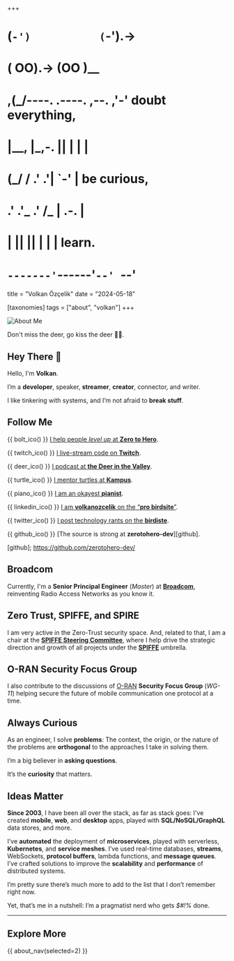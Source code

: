 +++
#   (`-')           (`-').->
#   ( OO).->        (OO )__
# ,(_/----. .----. ,--. ,'-' doubt everything,
# |__,    |\_,-.  ||  | |  |
#  (_/   /    .' .'|  `-'  | be curious,
#  .'  .'_  .'  /_ |  .-.  |
# |       ||      ||  | |  | learn.
# `-------'`------'`--' `--'

title = "Volkan Özçelik"
date = "2024-05-18"

[taxonomies]
tags = ["about", "volkan"]
+++

![About Me](/images/size/w1200/2024/03/deerz.webp)

Don't miss the deer, go kiss the deer 🦌💋.

## Hey There 👋

Hello, I'm **Volkan**.

I’m a **developer**, speaker, **streamer**, **creator**, connector,
and writer.

I like tinkering with systems, and I’m not afraid to **break stuff**.

## Follow Me

{{ bolt_ico() }} [I help people *level up* at **Zero to Hero**](@/_index.md).

{{ twitch_ico() }} [I live-stream code on **Twitch**][twitch].

{{ deer_ico() }} [I podcast at **the Deer in the Valley**][geyik].

{{ turtle_ico() }} [I mentor turtles at **Kampus**][kampus].

{{ piano_ico() }} [I am an okayest **pianist**][music].

{{ linkedin_ico() }} [I am **volkanozcelik** on the 
“**pro birdsite**”][linkedin].

{{ twitter_ico() }} [I post technology rants on the **birdiste**][twitter].

{{ github_ico() }} [The source is strong at **zerotohero-dev**][github].

[twitch]: https://twitch.tv/VadidekiVolkan
[geyik]: @/vadideki-geyik/_index.md
[kampus]: https://discord.gg/kampus
[music]: https://www.youtube.com/@SeeTheMusic
[linkedin]: https://linkedin.com/in/volkanozcelik
[twitter]: https://twitter.com/vadidekivolkan
[github]; https://github.com/zerotohero-dev/

## Broadcom

Currently, I'm a **Senior Principal Engineer** (*Master*) at 
[**Broadcom**][broadcom], reinventing Radio Access Networks as 
you know it.

[broadcom]: https://www.broadcom.com

## Zero Trust, SPIFFE, and SPIRE

I am very active in the Zero-Trust security space. And, related to that, 
I am a chair at the [**SPIFFE Steering Committee**][ssc], where I help
drive the strategic direction and growth of all projects under 
the [**SPIFFE**][spiffe] umbrella.

## O-RAN Security Focus Group

I also contribute to the discussions of [O-RAN][oran]
**Security Focus Group** (*WG-11*) helping secure the future of mobile 
communication one protocol at a time.

[ssc]: https://github.com/spiffe/spiffe/blob/main/ssc/CHARTER.md
[spiffe]: https://spiffe.io/
[oran]: https://www.o-ran.org/

## Always Curious

As an engineer, I solve **problems**: The context, the origin, or the nature of 
the problems are **orthogonal** to the approaches I take in solving them.

I’m a big believer in **asking questions**.

It’s the **curiosity** that matters.

## Ideas Matter

**Since 2003**, I have been all over the stack, as far as stack goes:
I've created **mobile**, **web**, and **desktop** apps, played with 
**SQL/NoSQL/GraphQL** data stores, and more.

I’ve **automated** the deployment of **microservices**, played with serverless, 
**Kubernetes**, and **service meshes**. I’ve used real-time databases, 
**streams**, WebSockets, **protocol buffers**, lambda functions, and 
**message queues**. I’ve crafted solutions to improve the **scalability** and 
**performance** of distributed systems.

I’m pretty sure there’s much more to add to the list that I don’t remember 
right now.

Yet, that’s me in a nutshell: I’m a pragmatist nerd who gets _$#!%_ done.

--------

## Explore More

{{ about_nav(selected=2) }}